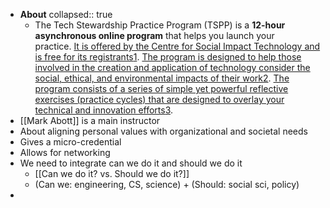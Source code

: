 - **About**
  collapsed:: true
	- The Tech Stewardship Practice Program (TSPP) is a **12-hour asynchronous online program** that helps you launch your practice. [It is offered by the Centre for Social Impact Technology and is free for its registrants](https://bing.com/search?q=tech+stewardship+practice+program)[1](https://bing.com/search?q=tech+stewardship+practice+program). [The program is designed to help those involved in the creation and application of technology consider the social, ethical, and environmental impacts of their work](https://programs.techstewardship.com/)[2](https://programs.techstewardship.com/). [The program consists of a series of simple yet powerful reflective exercises (practice cycles) that are designed to overlay your technical and innovation efforts](https://programs.techstewardship.com/courses/ts-practice-program-winter-2023)[3](https://programs.techstewardship.com/courses/ts-practice-program-winter-2023).
- [[Mark Abott]] is a main instructor
- About aligning personal values with organizational and societal needs
- Gives a micro-credential
- Allows for networking
- We need to integrate can we do it and should we do it
	- [[Can we do it? vs. Should we do it?]]
	- (Can we: engineering, CS, science) + (Should: social sci, policy)
-